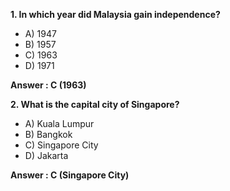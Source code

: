 **1. In which year did Malaysia gain independence?**
- A) 1947
- B) 1957
- C) 1963
- D) 1971

**Answer : C (1963)** 

**2. What is the capital city of Singapore?**
- A) Kuala Lumpur
- B) Bangkok
- C) Singapore City
- D) Jakarta
  
**Answer : C (Singapore City)**

  
  
